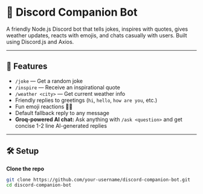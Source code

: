 # 🤖 Discord Companion Bot

A friendly Node.js Discord bot that tells jokes, inspires with quotes, gives weather updates, reacts with emojis, and chats casually with users. Built using Discord.js and Axios.

---

## 🚀 Features

- `/joke` — Get a random joke  
- `/inspire` — Receive an inspirational quote  
- `/weather <city>` — Get current weather info  
- Friendly replies to greetings (`hi`, `hello`, `how are you`, etc.)  
- Fun emoji reactions 🤖✨  
- Default fallback reply to any message  
- **Groq-powered AI chat:** Ask anything with `/ask <question>` and get concise 1-2 line AI-generated replies

---

## 🛠️ Setup

**Clone the repo**
```bash
git clone https://github.com/your-username/discord-companion-bot.git
cd discord-companion-bot
